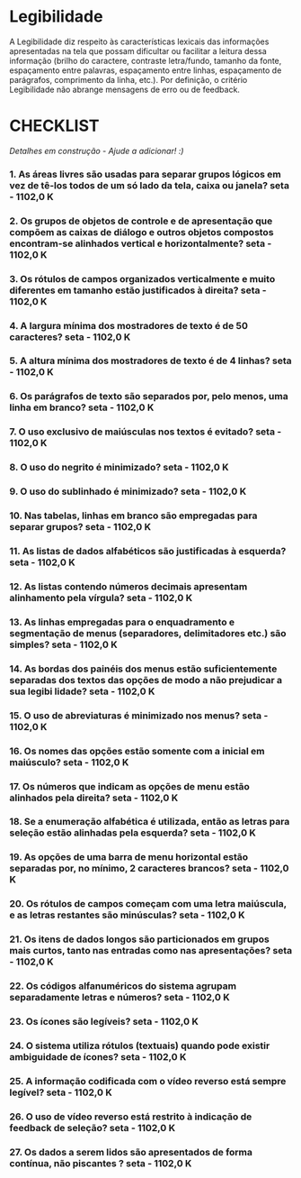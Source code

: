 # Legibilidade 

A Legibilidade diz respeito às características lexicais das informações apresentadas na tela que possam dificultar ou facilitar a leitura dessa informação (brilho do caractere, contraste letra/fundo, tamanho da fonte, espaçamento entre palavras, espaçamento entre linhas, espaçamento de parágrafos, comprimento da linha, etc.). Por definição, o critério Legibilidade não abrange mensagens de erro ou de feedback.

# CHECKLIST

*Detalhes em construção - Ajude a adicionar! :)* 

### 1. As áreas livres são usadas para separar grupos lógicos em vez de tê-los todos de um só lado da tela, caixa ou janela?	seta - 1102,0 K
### 2. Os grupos de objetos de controle e de apresentação que compõem as caixas de diálogo e outros objetos compostos encontram-se alinhados vertical e horizontalmente?	seta - 1102,0 K
### 3. Os rótulos de campos organizados verticalmente e muito diferentes em tamanho estão justificados à direita?	seta - 1102,0 K
### 4. A largura mínima dos mostradores de texto é de 50 caracteres?	seta - 1102,0 K
### 5. A altura mínima dos mostradores de texto é de 4 linhas?	seta - 1102,0 K
### 6. Os parágrafos de texto são separados por, pelo menos, uma linha em branco?	seta - 1102,0 K
### 7. O uso exclusivo de maiúsculas nos textos é evitado?	seta - 1102,0 K
### 8. O uso do negrito é minimizado?	seta - 1102,0 K
### 9. O uso do sublinhado é minimizado?	seta - 1102,0 K
### 10. Nas tabelas, linhas em branco são empregadas para separar grupos?	seta - 1102,0 K
### 11. As listas de dados alfabéticos são justificadas à esquerda?	seta - 1102,0 K
### 12. As listas contendo números decimais apresentam alinhamento pela vírgula?	seta - 1102,0 K
### 13. As linhas empregadas para o enquadramento e segmentação de menus (separadores, delimitadores etc.) são simples?	seta - 1102,0 K
### 14. As bordas dos painéis dos menus estão suficientemente separadas dos textos das opções de modo a não prejudicar a sua legibi lidade?	seta - 1102,0 K
### 15. O uso de abreviaturas é minimizado nos menus?	seta - 1102,0 K
### 16. Os nomes das opções estão somente com a inicial em maiúsculo?	seta - 1102,0 K
### 17. Os números que indicam as opções de menu estão alinhados pela direita?	seta - 1102,0 K
### 18. Se a enumeração alfabética é utilizada, então as letras para seleção estão alinhadas pela esquerda?	seta - 1102,0 K
### 19. As opções de uma barra de menu horizontal estão separadas por, no mínimo, 2 caracteres brancos?	seta - 1102,0 K
### 20. Os rótulos de campos começam com uma letra maiúscula, e as letras restantes são minúsculas?	seta - 1102,0 K
### 21. Os itens de dados longos são particionados em grupos mais curtos, tanto nas entradas como nas apresentações?	seta - 1102,0 K
### 22. Os códigos alfanuméricos do sistema agrupam separadamente letras e números?	seta - 1102,0 K
### 23. Os ícones são legíveis?	seta - 1102,0 K
### 24. O sistema utiliza rótulos (textuais) quando pode existir ambiguidade de ícones?	seta - 1102,0 K
### 25. A informação codificada com o vídeo reverso está sempre legível?	seta - 1102,0 K
### 26. O uso de vídeo reverso está restrito à indicação de feedback de seleção?	seta - 1102,0 K
### 27. Os dados a serem lidos são apresentados de forma contínua, não piscantes ?	seta - 1102,0 K
